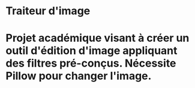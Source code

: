 # Traiteur d'image
# Projet académique visant à créer un outil d'édition d'image appliquant des filtres pré-conçus. Nécessite Pillow pour changer l'image. 